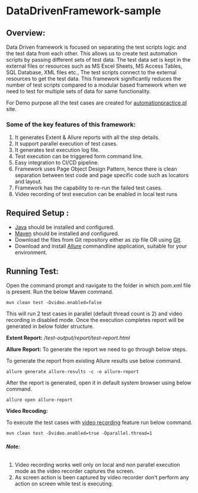 # DataDrivenFramework-sample

## **Overview:**

Data Driven framework is focused on separating the test scripts logic and the test data from each other. This allows us to create test automation scripts by passing different sets of test data. The test data set is kept in the external files or resources such as MS Excel Sheets, MS Access Tables, SQL Database, XML files etc., The test scripts connect to the external resources to get the test data. This framework significantly reduces the number of test scripts compared to a modular based framework when we need to test for multiple sets of data for same functionality.

For Demo purpose all the test cases are created for [automationpractice.pl](http://automationpractice.pl/index.php) site.

### **Some of the key features of this framework:**

1. It generates Extent & Allure reports with all the step details.
2. It support parallel execution of test cases.
3. It generates test execution log file.
4. Test execution can be triggered form command line.
5. Easy integration to CI/CD pipeline.
6. Framework uses Page Object Design Pattern, hence there is clean separation between test code and page specific code such as locators and layout.
7. Framework has the capability to re-run the failed test cases.
8. Video recording of test execution can be enabled in local test runs

## **Required Setup :**

- [Java](https://www.guru99.com/install-java.html) should be installed and configured.
- [Maven](https://mkyong.com/maven/how-to-install-maven-in-windows/) should be installed and configured.
- Download the files from Git repository either as zip file OR using [Git](https://phoenixnap.com/kb/how-to-install-git-windows).
- Download and install [Allure](https://github.com/allure-framework/allure-docs/blob/master/docs/getstarted.adoc) commandline application, suitable for your environment.

## **Running Test:**

Open the command prompt and navigate to the folder in which pom.xml file is present.
Run the below Maven command.

    mvn clean test -Dvideo.enabled=false

This will run 2 test cases in parallel (default thread count is 2) and video recording in disabled mode. 
Once the execution completes report will be generated in below folder structure.

**Extent Report:** 	*/test-output/report/test-report.html*

**Allure Report:** To generate the report we need to go through below steps.

To generate the report from existing Allure results use below command.

    allure generate allure-results -c -o allure-report

After the report is generated, open it in default system browser using below command.

    allure open allure-report

**Video Recoding:**

To execute the test cases with [video recording](http://automation-remarks.com/video-recorder-java/) feature run below command.

    mvn clean test -Dvideo.enabled=true -Dparallel.thread=1

###### **Note:**
1. Video recording works well only on local and non parallel execution mode as the video recorder captures the screen.
2. As screen action is been captured by video recorder don't perform any action on screen while test is executing.
